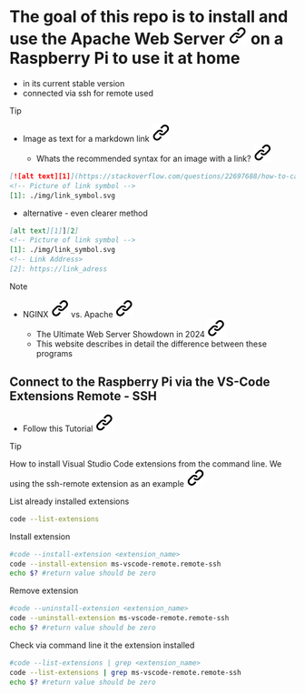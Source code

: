 # The goal of this repo is to install and use the Apache Web Server  [![alt text][1]](https://www.apache.org/) on a Raspberry Pi to use it at home

- in its current stable version
- connected via ssh for remote used

> [!TIP]
><!--- THis empty line is necessary for correct format -->
> - Image as text for a markdown link [![alt text][1]](https://meta.stackexchange.com/questions/2133/whats-the-recommended-syntax-for-an-image-with-a-link)
>   - Whats the recommended syntax for an image with a link? [![alt text][1]][2]
><!--- THis empty line is necessary for correct format -->
> ```markdown
> [![alt text][1]](https://stackoverflow.com/questions/22697688/how-to-cat-eof-a-file-containing-code)
> <!-- Picture of link symbol -->
> [1]: ./img/link_symbol.svg
> ```
> <!--- THis empty line is necessary for correct format -->
> - alternative - even clearer method
> <!--- THis empty line is necessary for correct format -->
> ```markdown
> [alt text][1]][2]
> <!-- Picture of link symbol -->
> [1]: ./img/link_symbol.svg
> <!-- Link Address>
> [2]: https://link_adress
> ```
<!--- THis empty line is necessary for correct format -->
[2]: https://meta.stackexchange.com/questions/2133/whats-the-recommended-syntax-for-an-image-with-a-link
<!--- THis empty line is necessary for correct format -->
> [!Note]
> <!--- THis empty line is necessary for correct format -->
> - NGINX [![alt text][1]](https://nginx.org/) vs. Apache [![alt text][1]](https://www.apache.org/)
>   - The Ultimate Web Server Showdown in 2024 [![alt text][1]](https://www.cloudways.com/blog/nginx-vs-apache/)
>   - This website describes in detail the difference between these programs
<!--- THis empty line is necessary for correct format -->

## Connect to the Raspberry Pi via the VS-Code Extensions **Remote - SSH**

- Follow this Tutorial [![alt text][1]](https://carleton.ca/scs/2024/vscode-remote-access-and-code-editing/)

>[!Tip]
>How to install Visual Studio Code extensions from the command line. We using the ssh-remote extension as an example [![alt text][1]](https://stackoverflow.com/questions/34286515/how-to-install-visual-studio-code-extensions-from-command-line)
><!-- -->
>List already installed extensions
> <!-- -->
> ```bash
> code --list-extensions
>```
><!-- -->
>Install extension
><!-- -->
>```bash
>#code --install-extension <extension_name>
>code --install-extension ms-vscode-remote.remote-ssh
>echo $? #return value should be zero
>```
><!-- -->
>Remove extension
><!-- -->
>```bash
>#code --uninstall-extension <extension_name>
>code --uninstall-extension ms-vscode-remote.remote-ssh
>echo $? #return value should be zero
>```
><!-- -->
>Check via command line it the extension installed
><!-- -->
>```bash
>#code --list-extensions | grep <extension_name>
>code --list-extensions | grep ms-vscode-remote.remote-ssh
>echo $? #return value should be zero
>```

<!-- Link sign - Don't Found a better way :-( - You know a better method? - Please send me a email -->
[1]: ./img/link_symbol.svg
